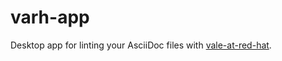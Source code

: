 # varh-app
Desktop app for linting your AsciiDoc files with [vale-at-red-hat](https://github.com/redhat-documentation/vale-at-red-hat).
